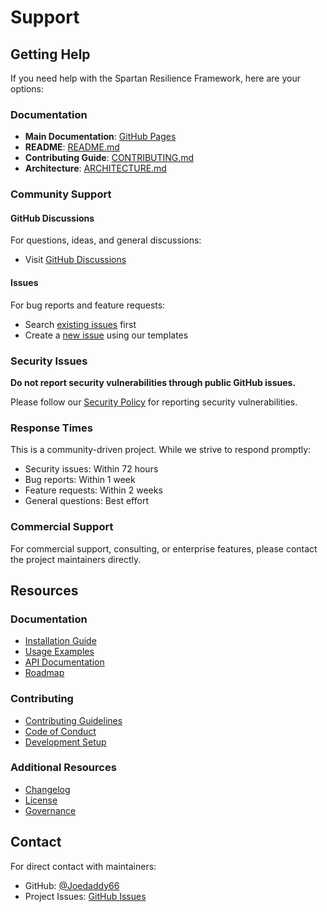 # Support

## Getting Help

If you need help with the Spartan Resilience Framework, here are your options:

### Documentation
- **Main Documentation**: [GitHub Pages](https://Joedaddy66.github.io/spartan-resilience-framework/)
- **README**: [README.md](README.md)
- **Contributing Guide**: [CONTRIBUTING.md](CONTRIBUTING.md)
- **Architecture**: [ARCHITECTURE.md](ARCHITECTURE.md)

### Community Support

#### GitHub Discussions
For questions, ideas, and general discussions:
- Visit [GitHub Discussions](https://github.com/Joedaddy66/spartan-resilience-framework/discussions)

#### Issues
For bug reports and feature requests:
- Search [existing issues](https://github.com/Joedaddy66/spartan-resilience-framework/issues) first
- Create a [new issue](https://github.com/Joedaddy66/spartan-resilience-framework/issues/new/choose) using our templates

### Security Issues
**Do not report security vulnerabilities through public GitHub issues.**

Please follow our [Security Policy](SECURITY.md) for reporting security vulnerabilities.

### Response Times
This is a community-driven project. While we strive to respond promptly:
- Security issues: Within 72 hours
- Bug reports: Within 1 week
- Feature requests: Within 2 weeks
- General questions: Best effort

### Commercial Support
For commercial support, consulting, or enterprise features, please contact the project maintainers directly.

## Resources

### Documentation
- [Installation Guide](README.md#installation)
- [Usage Examples](README.md#usage)
- [API Documentation](docs/)
- [Roadmap](ROADMAP.md)

### Contributing
- [Contributing Guidelines](CONTRIBUTING.md)
- [Code of Conduct](CODE_OF_CONDUCT.md)
- [Development Setup](CONTRIBUTING.md)

### Additional Resources
- [Changelog](CHANGELOG.md)
- [License](LICENSE)
- [Governance](GOVERNANCE.md)

## Contact

For direct contact with maintainers:
- GitHub: [@Joedaddy66](https://github.com/Joedaddy66)
- Project Issues: [GitHub Issues](https://github.com/Joedaddy66/spartan-resilience-framework/issues)

